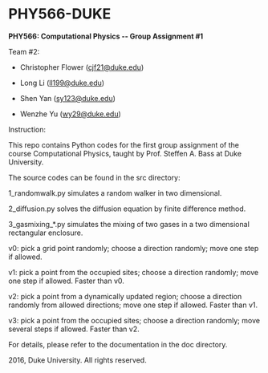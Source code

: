 # PHY566-DUKE
**PHY566: Computational Physics -- Group Assignment #1**

Team #2:

  * Christopher Flower   (cjf21@duke.edu)

  * Long Li              (ll199@duke.edu)

  * Shen Yan             (sy123@duke.edu)

  * Wenzhe Yu            (wy29@duke.edu)

Instruction:

This repo contains Python codes for the first group assignment of the course Computational Physics, taught by Prof. Steffen A. Bass at Duke University.

The source codes can be found in the src directory:

1_randomwalk.py simulates a random walker in two dimensional.

2_diffusion.py solves the diffusion equation by finite difference method.

3_gasmixing_*.py simulates the mixing of two gases in a two dimensional rectangular enclosure.

v0: pick a grid point randomly; choose a direction randomly; move one step if allowed.

v1: pick a point from the occupied sites; choose a direction randomly; move one step if allowed. Faster than v0.

v2: pick a point from a dynamically updated region; choose a direction randomly from allowed directions; move one step if allowed. Faster than v1.

v3: pick a point from the occupied sites; choose a direction randomly; move several steps if allowed. Faster than v2.

For details, please refer to the documentation in the doc directory.


2016, Duke University.
All rights reserved.
